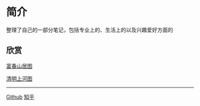 # 简介
整理了自己的一部分笔记，包括专业上的、生活上的以及兴趣爱好方面的

## 欣赏
[富春山居图](guhua/fuchunshanjutu/)

[清明上河图](guhua/qingmingshanghetu/)

---
[Github](https://github.com/codinganywhere)
[知乎](https://www.zhihu.com/people/liu-yang-kai-18/)
